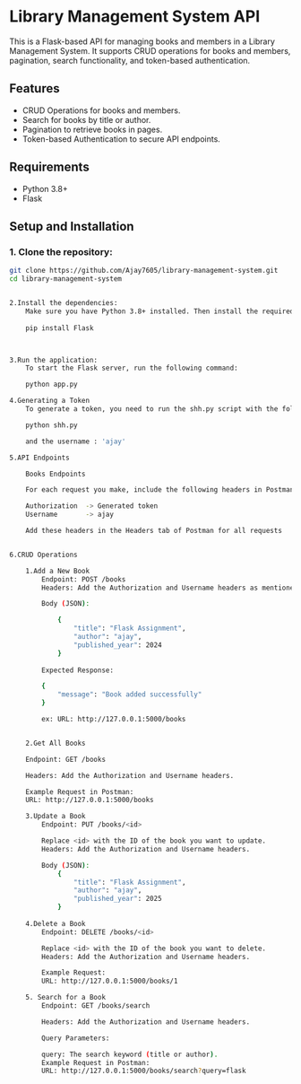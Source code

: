 # Library Management System API

This is a Flask-based API for managing books and members in a Library Management System. It supports CRUD operations for books and members, pagination, search functionality, and token-based authentication.

## Features

- CRUD Operations for books and members.
- Search for books by title or author.
- Pagination to retrieve books in pages.
- Token-based Authentication to secure API endpoints.

## Requirements

- Python 3.8+
- Flask


## Setup and Installation

### 1. Clone the repository:
```bash
git clone https://github.com/Ajay7605/library-management-system.git
cd library-management-system


2.Install the dependencies:
    Make sure you have Python 3.8+ installed. Then install the required dependencies by running:
    
    pip install Flask



3.Run the application:
    To start the Flask server, run the following command:

    python app.py

4.Generating a Token
    To generate a token, you need to run the shh.py script with the following command:

    python shh.py

    and the username : 'ajay'

5.API Endpoints

    Books Endpoints

    For each request you make, include the following headers in Postman

    Authorization  -> Generated token
    Username       -> ajay

    Add these headers in the Headers tab of Postman for all requests


6.CRUD Operations

    1.Add a New Book
        Endpoint: POST /books
        Headers: Add the Authorization and Username headers as mentioned above.

        Body (JSON):

            {
                "title": "Flask Assignment",
                "author": "ajay",
                "published_year": 2024
            }
        
        Expected Response: 

        {
            "message": "Book added successfully"
        }

        ex: URL: http://127.0.0.1:5000/books


    2.Get All Books

    Endpoint: GET /books

    Headers: Add the Authorization and Username headers.

    Example Request in Postman:
    URL: http://127.0.0.1:5000/books

    3.Update a Book
        Endpoint: PUT /books/<id>

        Replace <id> with the ID of the book you want to update.
        Headers: Add the Authorization and Username headers.

        Body (JSON):
            {
                "title": "Flask Assignment",
                "author": "ajay",
                "published_year": 2025
            }   
    
    4.Delete a Book
        Endpoint: DELETE /books/<id>

        Replace <id> with the ID of the book you want to delete.
        Headers: Add the Authorization and Username headers.

        Example Request:
        URL: http://127.0.0.1:5000/books/1

    5. Search for a Book
        Endpoint: GET /books/search

        Headers: Add the Authorization and Username headers.

        Query Parameters:

        query: The search keyword (title or author).
        Example Request in Postman:
        URL: http://127.0.0.1:5000/books/search?query=flask









